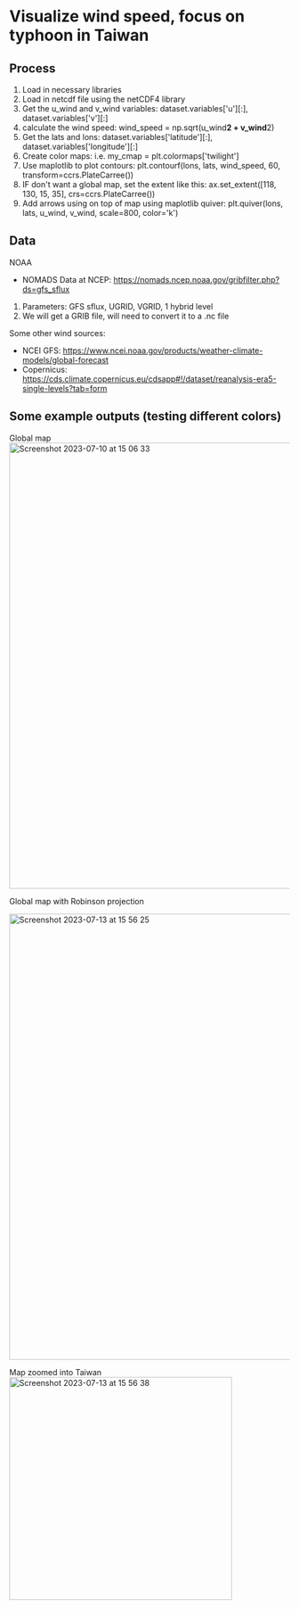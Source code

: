 # Visualize wind speed, focus on typhoon in Taiwan

## Process
1. Load in necessary libraries
2. Load in netcdf file using the netCDF4 library
3. Get the u_wind and v_wind variables: dataset.variables['u'][:], dataset.variables['v'][:]
4. calculate the wind speed: wind_speed = np.sqrt(u_wind**2 + v_wind**2)
5. Get the lats and lons: dataset.variables['latitude'][:], dataset.variables['longitude'][:]
6. Create color maps: i.e. my_cmap = plt.colormaps['twilight']
7. Use maplotlib to plot contours: plt.contourf(lons, lats, wind_speed, 60, transform=ccrs.PlateCarree())
8. IF don't want a global map, set the extent like this: ax.set_extent([118, 130, 15, 35], crs=ccrs.PlateCarree())
9. Add arrows using on top of map using maplotlib quiver: plt.quiver(lons, lats, u_wind, v_wind, scale=800, color='k')

## Data
NOAA
- NOMADS Data at NCEP: https://nomads.ncep.noaa.gov/gribfilter.php?ds=gfs_sflux
1. Parameters: GFS sflux, UGRID, VGRID, 1 hybrid level
2. We will get a GRIB file, will need to convert it to a .nc file 

Some other wind sources: 
- NCEI GFS: https://www.ncei.noaa.gov/products/weather-climate-models/global-forecast
- Copernicus: https://cds.climate.copernicus.eu/cdsapp#!/dataset/reanalysis-era5-single-levels?tab=form


## Some example outputs (testing different colors)
Global map
<img width="800" alt="Screenshot 2023-07-10 at 15 06 33" src="https://github.com/jhjanicki/TW_typhoon_wind_visualization/assets/6565011/45c86442-b80f-4ed3-98c0-e8eb66396ee0">

Global map with Robinson projection

<img width="800" alt="Screenshot 2023-07-13 at 15 56 25" src="https://github.com/jhjanicki/TW_typhoon_wind_visualization/assets/6565011/37566b7b-f8b3-4a30-bee3-8d20822b32c2">

Map zoomed into Taiwan
<img width="400" alt="Screenshot 2023-07-13 at 15 56 38" src="https://github.com/jhjanicki/TW_typhoon_wind_visualization/assets/6565011/59e055a0-8157-46d9-b1ee-38337c83c2c6">


